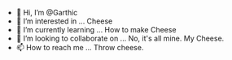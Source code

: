 - 👋 Hi, I’m @Garthic
- 👀 I’m interested in ... Cheese
- 🌱 I’m currently learning ... How to make Cheese
- 💞️ I’m looking to collaborate on ... No, it's all mine. My Cheese.
- 📫 How to reach me ... Throw cheese.

<!---
Garthic/Garthic is a ✨ special ✨ repository because its `README.md` (this file) appears on your GitHub profile.
You can click the Preview link to take a look at your changes.
--->
